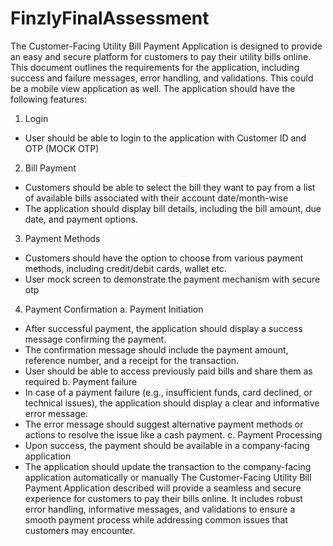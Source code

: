 # FinzlyFinalAssessment
The Customer-Facing Utility Bill Payment Application is designed to provide an easy and secure platform for customers to pay their utility bills online. This document outlines the requirements for the application, including success and failure messages, error handling, and validations. This could be a mobile view application as well. The application should have the following features:
1) Login
- User should be able to login to the application with Customer ID and OTP (MOCK OTP)
2) Bill Payment
- Customers should be able to select the bill they want to pay from a list of available bills associated
with their account date/month-wise
- The application should display bill details, including the bill amount, due date, and payment
options.
3) Payment Methods
- Customers should have the option to choose from various payment methods, including credit/debit
cards, wallet etc.
- User mock screen to demonstrate the payment mechanism with secure otp
4) Payment Confirmation
a. Payment Initiation
- After successful payment, the application should display a success message confirming the payment.
- The confirmation message should include the payment amount, reference number, and a receipt for the transaction.
- User should be able to access previously paid bills and share them as required
b. Payment failure
- In case of a payment failure (e.g., insufficient funds, card declined, or technical issues), the
application should display a clear and informative error message.
- The error message should suggest alternative payment methods or actions to resolve the issue like
a cash payment.
c. Payment Processing
- Upon success, the payment should be available in a company-facing application
- The application should update the transaction to the company-facing application automatically or manually
The Customer-Facing Utility Bill Payment Application described will provide a seamless and secure
experience for customers to pay their bills online. It includes robust error handling, informative messages, and validations to ensure a smooth payment process while addressing common issues
that customers may encounter.
